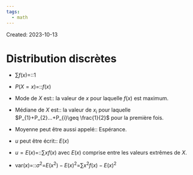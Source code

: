 ```yaml
---
tags:
  - math
---
```

Created: 2023-10-13

# Distribution discrètes
- $\sum f(x)$=::$1$
<!--SR:!2024-06-26,164,270-->
- $P(X=x)$=::$f(x)$
<!--SR:!2024-02-06,14,170-->
- Mode de $X$ est:: la valeur de $x$ pour laquelle $f(x)$ est maximum.
<!--SR:!2024-02-23,33,230-->
- Médiane de $X$ est:: la valeur de $x_{i}$ pour laquelle $P_{1}+P_{2}...+P_{i}\geq \frac{1}{2}$ pour la première fois.
<!--SR:!2024-02-05,22,190-->
- Moyenne peut être aussi appelé:: Espérance.
<!--SR:!2024-01-28,61,230-->
- $u$ peut être écrit:: $E(x)$
<!--SR:!2024-05-13,129,250-->
- $u=E(x)$=::$\sum xf(x)$ avec $E(x)$ comprise entre les valeurs extrêmes de $X$.
<!--SR:!2024-03-29,87,210-->
- $\text{var}(x)$=::$\sigma^{2}$=$E(x^2)-E(x)^2$=$\sum x^{2}f(x)-E(x)^{2}$
<!--SR:!2024-01-30,20,150-->
